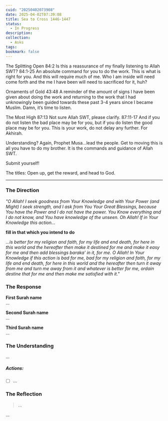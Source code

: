 ```yaml
---
cuid: "20250402073908"
date: 2025-04-02T07:39:08
title: Sea to Cross 1446-1447
status:
  - In Progress
description: 
collection:
  - Asks
tags: 
bookmark: false
---
```

The Splitting Open
84:2 Is this a reassurance of my finally listening to Allah SWT? 
84:1-25 An absolute command for you to do the work. This is what is right for you. And this will require much of me. Who I am inside will need come forth and the me I have been will need to sacrificed for it, huh?

Ornaments of Gold
43:48 A reminder of the amount of signs I have been given about doing the work and returning to the work that I had unknowingly been guided towards these past 3-4 years since I became Muslim. Damn, it’s time to listen.

The Most High
87:13 Not sure Allah SWT, please clarify.
87:11-17 And if you do not listen the bad place may be for you, but if you do listen the good place may be for you. This is your work, do not delay any further. For Akhirah.

Understanding? 
Again, Prophet Musa…lead the people. Get to moving this is all you have to do my brother. It is the commands and guidance of Allah SWT. 

Submit yourself! 

The titles: Open up, get the reward, and head to God.
***
### The Direction
*"O Allah! I seek goodness from Your Knowledge and with Your Power (and Might) I seek strength, and I ask from You Your Great Blessings, because You have the Power and I do not have the power. You Know everything and I do not know, and You have knowledge of the unseen. Oh Allah! If in Your Knowledge this action…*

**fill in that which you intend to do**

*...is better for my religion and faith, for my life and end death, for here in this world and the hereafter then make it destined for me and make it easy for me and then add blessings baraka' in it, for me. O Allah! In Your Knowledge if this action is bad for me, bad for my religion and faith, for my life and end death, for here in this world and the hereafter then turn it away from me and turn me away from it and whatever is better for me, ordain destine that for me and then make me satisfied with it."*
### The Response
**First Surah name**  
...

**Second Surah name**  
...

**Third Surah name**  
...
### The Understanding
...
##### Actions:
- [ ] ...
### The Reflection
> ...

...
